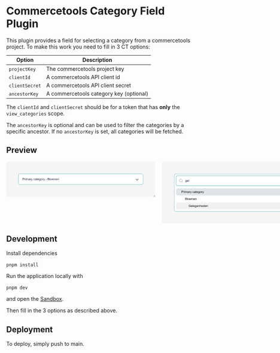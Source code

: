 # Commercetools Category Field Plugin

This plugin provides a field for selecting a category from a commercetools project.
To make this work you need to fill in 3 CT options:

| Option         | Description                             |
| -------------- | --------------------------------------- |
| `projectKey`   | The commercetools project key           |
| `clientId`     | A commercetools API client id           |
| `clientSecret` | A commercetools API client secret       |
| `ancestorKey`  | A commercetools category key (optional) |

The `clientId` and `clientSecret` should be for a token that has **only** the
`view_categories` scope.

The `ancestorKey` is optional and can be used to filter the categories by a specific
ancestor. If no `ancestorKey` is set, all categories will be fetched.

## Preview

<div style="display:flex;gap:1rem;align-items:flex-start">
  <img src="images/preview.png" class="flex:1" width="400" height="auto">
  <img src="images/preview-2.png" class="flex:1" width="400" height="auto">
</div>

## Development

Install dependencies

```shell
pnpm install
```

Run the application locally with

```shell
pnpm dev
```

and open the [Sandbox](https://plugin-sandbox.storyblok.com/field-plugin/).

Then fill in the 3 options as described above.

## Deployment

To deploy, simply push to main.
